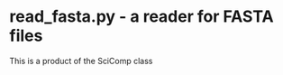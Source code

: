 read_fasta.py - a reader for FASTA files
=======================================

This is a product of the SciComp class
